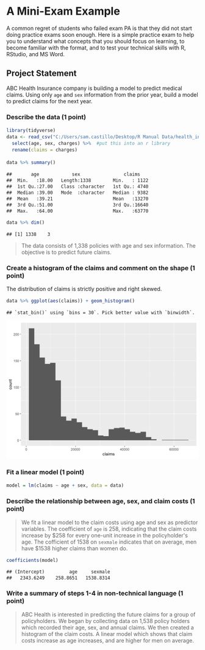 # A Mini-Exam Example

A common regret of students who failed exam PA is that they did not start doing practice exams soon enough.  Here is a simple practice exam to help you to understand what concepts that you should focus on learning, to become familiar with the format, and to test your technical skills with R, RStudio, and MS Word.

## Project Statement

ABC Health Insurance company is building a model to predict medical claims.  Using only `age` and `sex` information from the prior year, build a model to predict claims for the next year.  

### Describe the data (1 point)


```r
library(tidyverse)
data <- read_csv("C:/Users/sam.castillo/Desktop/R Manual Data/health_insurance.csv") %>% 
  select(age, sex, charges) %>%  #put this into an r library
  rename(claims = charges)

data %>% summary()
```

```
##       age            sex                claims     
##  Min.   :18.00   Length:1338        Min.   : 1122  
##  1st Qu.:27.00   Class :character   1st Qu.: 4740  
##  Median :39.00   Mode  :character   Median : 9382  
##  Mean   :39.21                      Mean   :13270  
##  3rd Qu.:51.00                      3rd Qu.:16640  
##  Max.   :64.00                      Max.   :63770
```

```r
data %>% dim()
```

```
## [1] 1338    3
```

> The data consists of 1,338 policies with age and sex information.  The objective is to predict future claims.

### Create a histogram of the claims and comment on the shape (1 point)

The distribution of claims is strictly positive and right skewed.


```r
data %>% ggplot(aes(claims)) + geom_histogram()
```

```
## `stat_bin()` using `bins = 30`. Pick better value with `binwidth`.
```

<img src="07-example_files/figure-html/unnamed-chunk-2-1.png" width="672" />

### Fit a linear model (1 point)


```r
model = lm(claims ~ age + sex, data = data)
```

### Describe the relationship between age, sex, and claim costs (1 point)

> We fit a linear model to the claim costs using age and sex as predictor variables.  The coefficient of `age` is 258, indicating that the claim costs increase by $258 for every one-unit increase in the policyholder's age.  The cofficient of 1538 on `sexmale` indicates that on average, men have $1538 higher claims than women do.


```r
coefficients(model)
```

```
## (Intercept)         age     sexmale 
##   2343.6249    258.8651   1538.8314
```

### Write a summary of steps 1-4 in non-technical language (1 point)

> ABC Health is interested in predicting the future claims for a group of policyholders.  We began by collecting data on 1,538 policy holders which recorded their age, sex, and annual claims.  We then created a histogram of the claim costs.  A linear model which shows that claim costs increase as age increases, and are higher for men on average.
